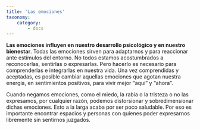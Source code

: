 ```yaml
---
title: 'Las emociones'
taxonomy:
    category:
        - docs
---
```


**Las emociones influyen en nuestro desarrollo psicológico y en nuestro bienestar**. Todas las emociones sirven para adaptarnos y para reaccionar ante estímulos del entorno. No todos estamos acostumbrados a reconocerlas, sentirlas o expresarlas. Pero hacerlo es necesario para comprenderlas e integrarlas en nuestra vida. Una vez comprendidas y aceptadas, es posible cambiar aquellas emociones que agotan nuestra energía, en sentimientos positivos, para vivir mejor “aquí” y “ahora”.

Cuando negamos emociones, como el miedo, la rabia o la tristeza o no las expresamos, por cualquier razón, podemos distorsionar y sobredimensionar dichas emociones. Esto a la larga acaba por ser poco saludable. Por eso es importante encontrar espacios y personas con quienes poder expresarnos libremente sin sentirnos juzgados.